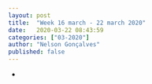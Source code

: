 ```yaml
---
layout: post
title:  "Week 16 march - 22 march 2020"
date:   2020-03-22 08:43:59
categories: ["03-2020"]
author: "Nelson Gonçalves"
published: false
---
```


* 

